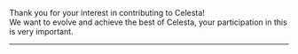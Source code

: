 Thank you for your interest in contributing to Celesta!  
We want to evolve and achieve the best of Celesta, your participation in this is very important.

-----